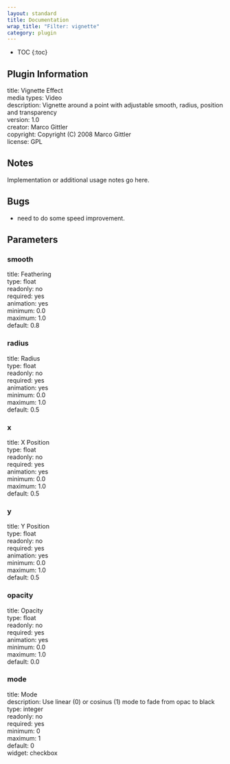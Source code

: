 ```yaml
---
layout: standard
title: Documentation
wrap_title: "Filter: vignette"
category: plugin
---
```

* TOC
{:toc}

## Plugin Information

title: Vignette Effect  
media types:
Video  
description: Vignette around a point with adjustable smooth, radius, position and transparency  
version: 1.0  
creator: Marco Gittler  
copyright: Copyright (C) 2008 Marco Gittler  
license: GPL  

## Notes

Implementation or additional usage notes go here.

## Bugs

* need to do some speed improvement.


## Parameters

### smooth

title: Feathering    
type: float  
readonly: no  
required: yes  
animation: yes  
minimum: 0.0  
maximum: 1.0  
default: 0.8  

### radius

title: Radius    
type: float  
readonly: no  
required: yes  
animation: yes  
minimum: 0.0  
maximum: 1.0  
default: 0.5  

### x

title: X Position    
type: float  
readonly: no  
required: yes  
animation: yes  
minimum: 0.0  
maximum: 1.0  
default: 0.5  

### y

title: Y Position    
type: float  
readonly: no  
required: yes  
animation: yes  
minimum: 0.0  
maximum: 1.0  
default: 0.5  

### opacity

title: Opacity    
type: float  
readonly: no  
required: yes  
animation: yes  
minimum: 0.0  
maximum: 1.0  
default: 0.0  

### mode

title: Mode    
description:
Use linear (0) or cosinus (1) mode to fade from opac to black  
type: integer  
readonly: no  
required: yes  
minimum: 0  
maximum: 1  
default: 0  
widget: checkbox  

